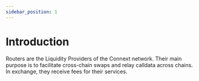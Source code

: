```yaml
---
sidebar_position: 1
---
```


# Introduction

Routers are the Liquidity Providers of the Connext network. Their main purpose is to facilitate cross-chain swaps and relay calldata across chains. In exchange, they receive fees for their services.